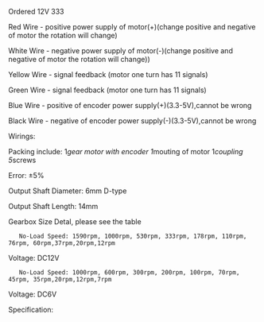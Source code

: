 Ordered 12V 333


Red Wire - positive power supply of motor(+)(change positive and negative of motor the rotation will change)

White Wire - negative power supply of motor(-)(change positive and negative of motor the rotation will change))

Yellow Wire - signal feedback (motor one turn has 11 signals)

Green Wire - signal feedback (motor one turn has 11 signals)

Blue Wire - positive of encoder power supply(+)(3.3-5V),cannot be wrong

Black Wire - negative of encoder power supply(-)(3.3-5V),cannot be wrong

Wirings:

Packing include:
1*gear motor with encoder
1*mouting of motor
1*coupling
5*screws

Error: ±5%

Output Shaft Diameter: 6mm D-type

Output Shaft Length: 14mm

Gearbox Size Detal, please see the table

       No-Load Speed: 1590rpm, 1000rpm, 530rpm, 333rpm, 178rpm, 110rpm, 76rpm, 60rpm,37rpm,20rpm,12rpm

Voltage: DC12V

       No-Load Speed: 1000rpm, 600rpm, 300rpm, 200rpm, 100rpm, 70rpm, 45rpm, 35rpm,20rpm,12rpm,7rpm

Voltage: DC6V

Specification:

